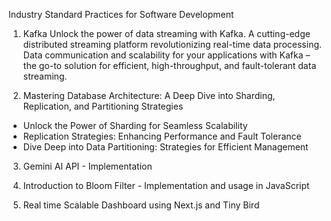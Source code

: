 Industry Standard Practices for Software Development

1. Kafka
Unlock the power of data streaming with Kafka. A cutting-edge distributed streaming platform revolutionizing real-time data processing. Data communication and scalability for your applications with Kafka – the go-to solution for efficient, high-throughput, and fault-tolerant data streaming.

2. Mastering Database Architecture: A Deep Dive into Sharding, Replication, and Partitioning Strategies
- Unlock the Power of Sharding for Seamless Scalability
- Replication Strategies: Enhancing Performance and Fault Tolerance
- Dive Deep into Data Partitioning: Strategies for Efficient Management

3. Gemini AI API - Implementation

4. Introduction to Bloom Filter - Implementation and usage in JavaScript

5. Real time Scalable Dashboard using Next.js and Tiny Bird
